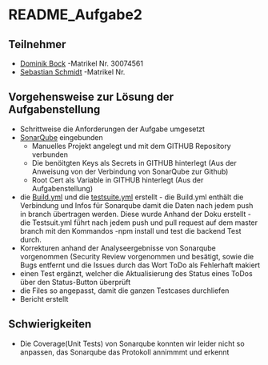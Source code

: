 # README_Aufgabe2

## Teilnehmer
   - [Dominik Bock](https://github.com/DoBo91)          -Matrikel Nr. 30074561
   - [Sebastian Schmidt](https://github.com/DrDigits)   -Matrikel Nr.


## Vorgehensweise zur Lösung der Aufgabenstellung


   - Schrittweise die Anforderungen der Aufgabe umgesetzt
   - [SonarQube](https://hopper.fh-swf.de/sonarqube/dashboard?id=todo_DoBo_SeSch) eingebunden
        - Manuelles Projekt angelegt und mit dem GITHUB Repository verbunden
        - Die benöitgten Keys als Secrets in GITHUB hinterlegt (Aus der Anweisung von der Verbindung von SonarQube zur Github)
        - Root Cert als Variable in GITHUB hinterlegt (Aus der Aufgabenstellung)
   - die [Build.yml](./github/workflows/build.yml) und die [testsuite.yml](./github/workflows/testsuite.yml) erstellt
         - die Build.yml enthält die Verbindung und Infos für Sonarqube damit die Daten nach jedem push in branch übertragen werden. Diese wurde Anhand der Doku erstellt
         - die Testsuit.yml führt nach jedem push und pull request auf dem master branch mit den Kommandos -npm install und test die backend Test durch. 
   - Korrekturen anhand der Analyseergebnisse von Sonarqube vorgenommen (Security Review vorgenommen und besätigt, sowie die Bugs entfernt und die Issues durch das Wort ToDo als Fehlerhaft makiert
   - einen Test ergänzt, welcher die Aktualisierung des Status eines ToDos über den Status-Button überprüft
   - die Files so angepasst, damit die ganzen Testcases durchliefen
   - Bericht erstellt

## Schwierigkeiten

  - Die Coverage(Unit Tests) von Sonarqube konnten wir leider nicht so anpassen, das Sonarqube das Protokoll annimmmt und erkennt

